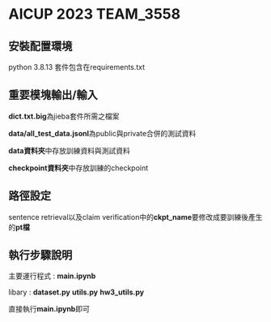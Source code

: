 # AICUP 2023 TEAM_3558 

## 安裝配置環境
python 3.8.13
套件包含在requirements.txt

## 重要模塊輸出/輸入
**dict.txt.big**為jieba套件所需之檔案

**data/all_test_data.jsonl**為public與private合併的測試資料

**data資料夾**中存放訓練資料與測試資料

**checkpoint資料夾**中存放訓練的checkpoint

## 路徑設定
sentence retrieval以及claim verification中的**ckpt_name**要修改成要訓練後產生的**pt檔**

## 執行步驟說明
主要運行程式 : **main.ipynb**

libary : **dataset.py** **utils.py** **hw3_utils.py** 

直接執行**main.ipynb**即可
